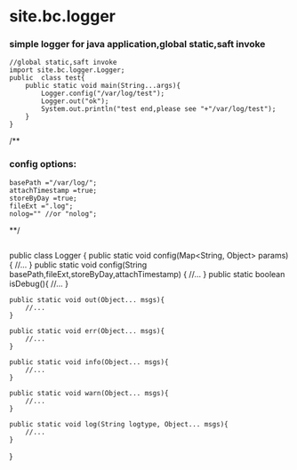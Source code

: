 # site.bc.logger
### simple logger for java application,global static,saft invoke
```
//global static,saft invoke
import site.bc.logger.Logger;
public  class test{
    public static void main(String...args){
        Logger.config("/var/log/test");
        Logger.out("ok");
        System.out.println("test end,please see "+"/var/log/test");
    }
}
```

/**
### config options:
	basePath ="/var/log/";
	attachTimestamp =true;
	storeByDay =true;
	fileExt =".log";
	nolog="" //or "nolog";
**/
```
```
public class Logger {
	public static void config(Map<String, Object> params) {
		//...
	}
	public static void config(String basePath,fileExt,storeByDay,attachTimestamp) {
		//...
	}
	public static boolean isDebug(){
		//...
	}
	
	public static void out(Object... msgs){
		//...
	}

	public static void err(Object... msgs){
		//...
	}

	public static void info(Object... msgs){
		//...
	}

	public static void warn(Object... msgs){
		//...
	}

	public static void log(String logtype, Object... msgs){
		//...
	}
}
```
